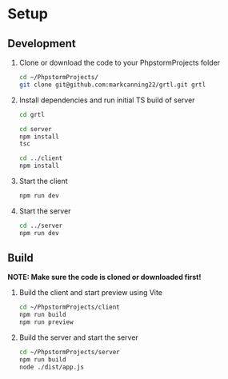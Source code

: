 # Setup

## Development

1. Clone or download the code to your PhpstormProjects folder
    ```sh
    cd ~/PhpstormProjects/
    git clone git@github.com:markcanning22/grtl.git grtl
    ```
2. Install dependencies and run initial TS build of server
    ```sh
   cd grtl

   cd server
   npm install
   tsc

   cd ../client
   npm install
   ```
3. Start the client
    ```sh
    npm run dev
    ```
4. Start the server
    ```sh
    cd ../server
    npm run dev
    ```
   
## Build

**NOTE: Make sure the code is cloned or downloaded first!**

1. Build the client and start preview using Vite
   ```sh
   cd ~/PhpstormProjects/client
   npm run build
   npm run preview
   ```

2. Build the server and start the server
   ```sh
   cd ~/PhpstormProjects/server
   npm run build
   node ./dist/app.js
   ```